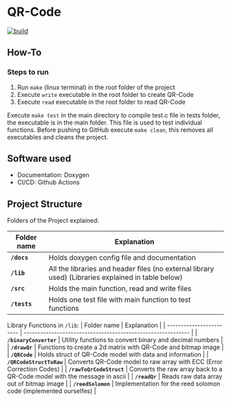 # QR-Code 
[![build](https://github.com/Project-QR-Code/QR-Code/workflows/C/C++%20CI/badge.svg)](https://github.com/Project-QR-Code/QR-Code/actions)


## How-To
### Steps to run

1. Run `make` (linux terminal) in the root folder of the project
2. Execute `write` executable in the root folder to create QR-Code
3. Execute `read` executable in the root folder to read QR-Code

Execute `make test` in the main directory to compile test.c file in tests folder, the executable is in the main folder. This file is used to test individual functions. Before pushing to GitHub execute `make clean`, this removes all executables and cleans the project.

## Software used

- Documentation: Doxygen
- CI/CD: Github Actions

## Project Structure

Folders of the Project explained:

| Folder name  | Explanation                                                  |
| ------------ | --------------------- |
| **`/docs`** | Holds doxygen config file and documentation |
| **`/lib`**   | All the libraries and header files  (no external library used) (Libraries explained in table below) |
| **`/src`**   | Holds the main function, read and write files |
| **`/tests`** | Holds one test file with main function to test functions |


Library Functions in `/lib`:
| Folder name              | Explanation                                                  |
| ------------------------ | ------------------------------------------------------------ |
| **`/binaryConverter`**   | Utility functions to convert binary and decimal numbers      |
| **`/drawQr`**            | Functions to create a 2d matrix with QR-Code and bitmap image |
| **`/QRCode`**            | Holds struct of QR-Code model with data and information      |
| **`/QRCodeStructToRaw`** | Converts QR-Code model to raw array with ECC (Error Correction Codes) |
| **`/rawToQrCodeStruct`** | Converts the raw array back to a QR-Code model with the message in ascii |
| **`/readQr`**            | Reads raw data array out of bitmap image                     |
| **`/reedSolomon`**       | Implementation for the reed solomon code (implemented ourselfes) |

